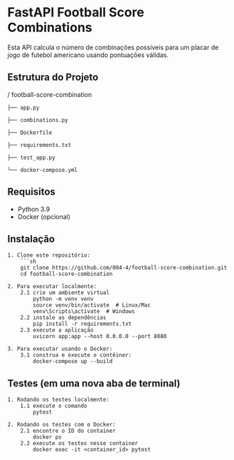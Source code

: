 # FastAPI Football Score Combinations
Esta API calcula o número de combinações possíveis para um placar de jogo de futebol americano usando pontuações válidas.

## Estrutura do Projeto
/ football-score-combination
   
    ├── app.py
    
    ├── combinations.py
    
    ├── Dockerfile
    
    ├── requirements.txt
    
    ├── test_app.py
    
    └── docker-compose.yml

## Requisitos

- Python 3.9
- Docker (opcional)

## Instalação

    1. Clone este repositório:
        ```sh
        git clone https://github.com/004-4/football-score-combination.git
        cd football-score-combination

    2. Para executar localmente:
        2.1 crie um ambiente virtual 
            python -m venv venv
            source venv/bin/activate  # Linux/Mac
            venv\Scripts\activate  # Windows
        2.2 instale as dependências
            pip install -r requirements.txt
        2.3 execute a aplicação
            uvicorn app:app --host 0.0.0.0 --port 8080

    3. Para executar usando o Docker:
        3.1 construa e execute o contêiner:
            docker-compose up --build

## Testes (em uma nova aba de terminal)

    1. Rodando os testes localmente:
        1.1 execute o comando 
            pytest

    2. Rodando os testes com o Docker:
        2.1 encontre o ID do container
            docker ps
        2.2 execute os testes nesse container
            docker exec -it <container_id> pytest       
